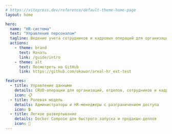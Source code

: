 ```yaml
---
# https://vitepress.dev/reference/default-theme-home-page
layout: home

hero:
  name: "HR-система"
  text: "Управление персоналом"
  tagline: Ведение учета сотрудников и кадровых операций для организаций
  actions:
    - theme: brand
      text: Начать
      link: /guide/intro
    - theme: alt
      text: Посмотреть на GitHub
      link: https://github.com/okawar/areal-hr_ext-test 

features:
  - title: Управление данными
    details: CRUD-операции для организаций, отделов, сотрудников и кадровых операций
    icon: 📋
  - title: Ролевая модель
    details: Администраторы и HR-менеджеры с разграничением доступа
    icon: 🔒
  - title: Легкое развертывание
    details: Docker Compose для быстрого запуска и продакшн-деплоя
    icon: 🚀
---
```


